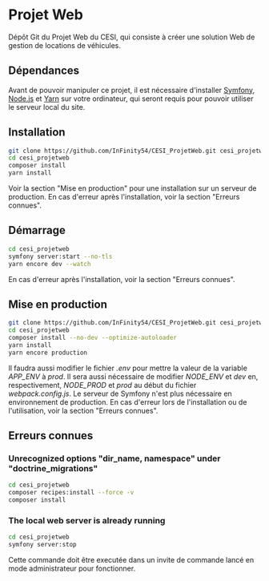 # Projet Web

Dépôt Git du Projet Web du CESI, qui consiste à créer une solution Web de gestion de locations de véhicules.

## Dépendances

Avant de pouvoir manipuler ce projet, il est nécessaire d'installer [Symfony](https://symfony.com/download), [Node.js](https://nodejs.org/fr/) et [Yarn](https://classic.yarnpkg.com/en/docs/install/#windows-stable) sur votre ordinateur, qui seront requis pour pouvoir utiliser le serveur local du site.

## Installation

```bash
git clone https://github.com/InFinity54/CESI_ProjetWeb.git cesi_projetweb
cd cesi_projetweb
composer install
yarn install
```

Voir la section "Mise en production" pour une installation sur un serveur de production. En cas d'erreur après l'installation, voir la section "Erreurs connues".

## Démarrage

```bash
cd cesi_projetweb
symfony server:start --no-tls
yarn encore dev --watch
```

En cas d'erreur après l'installation, voir la section "Erreurs connues".

## Mise en production

```bash
git clone https://github.com/InFinity54/CESI_ProjetWeb.git cesi_projetweb
cd cesi_projetweb
composer install --no-dev --optimize-autoloader
yarn install
yarn encore production
```

Il faudra aussi modifier le fichier _.env_ pour mettre la valeur de la variable _APP_ENV_ à _prod_. Il sera aussi nécessaire de modifier _NODE_ENV_ et _dev_ en, respectivement, _NODE_PROD_ et _prod_ au début du fichier _webpack.config.js_. Le serveur de Symfony n'est plus nécessaire en environnement de production. En cas d'erreur lors de l'installation ou de l'utilisation, voir la section "Erreurs connues".

## Erreurs connues
### Unrecognized options "dir_name, namespace" under "doctrine_migrations"

```bash
cd cesi_projetweb
composer recipes:install --force -v
composer install
```

### The local web server is already running

```bash
cd cesi_projetweb
symfony server:stop
```

Cette commande doit être executée dans un invite de commande lancé en mode administrateur pour fonctionner.
